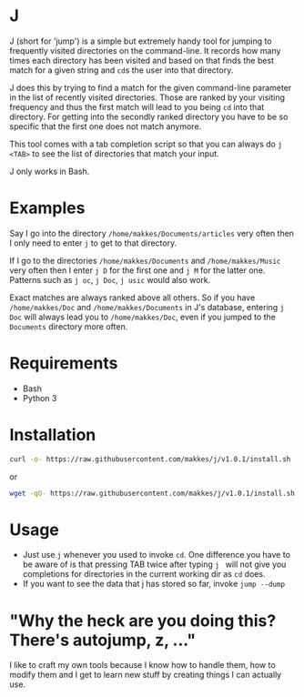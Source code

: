 J
===

J (short for 'jump') is a simple but extremely handy tool for jumping to
frequently visited directories on the command-line. It records how many times
each directory has been visited and based on that finds the best match for a
given string and `cd`s the user into that directory.

J does this by trying to find a match for the given command-line parameter in
the list of recently visited directories. Those are ranked by your visiting
frequency and thus the first match will lead to you being `cd` into that
directory. For getting into the secondly ranked directory you have to be so
specific that the first one does not match anymore.

This tool comes with a tab completion script so that you can always do `j <TAB>`
to see the list of directories that match your input.

J only works in Bash.

Examples
===

Say I go into the directory `/home/makkes/Documents/articles` very often then I
only need to enter `j` to get to that directory.

If I go to the directories `/home/makkes/Documents` and `/home/makkes/Music`
very often then I enter `j D` for the first one and `j M` for the latter one.
Patterns such as `j oc`, `j Doc`, `j usic` would also work.

Exact matches are always ranked above all others. So if you have
`/home/makkes/Doc` and `/home/makkes/Documents` in J's database, entering `j
Doc` will always lead you to `/home/makkes/Doc`, even if you jumped to the
`Documents` directory more often.

Requirements
===

* Bash
* Python 3

Installation
===

```sh
curl -o- https://raw.githubusercontent.com/makkes/j/v1.0.1/install.sh | bash
```

or

```sh
wget -qO- https://raw.githubusercontent.com/makkes/j/v1.0.1/install.sh | bash
```

Usage
===

* Just use `j` whenever you used to invoke `cd`. One difference you have to be
  aware of is that pressing TAB twice after typing `j ` will not give you
  completions for directories in the current working dir as `cd` does.
* If you want to see the data that j has stored so far, invoke `jump --dump`

"Why the heck are you doing this? There's autojump, z, ..."
===

I like to craft my own tools because I know how to handle them, how to modify
them and I get to learn new stuff by creating things I can actually use.
